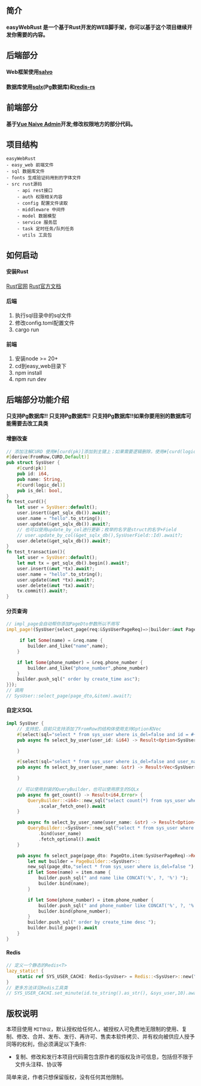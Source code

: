## 简介
#### easyWebRust 是一个基于Rust开发的WEB脚手架，你可以基于这个项目继续开发你需要的内容。
## 后端部分
#### Web框架使用[salvo](https://github.com/salvo-rs/salvo)
#### 数据库使用[sqlx](https://github.com/launchbadge/sqlx)(Pg数据库)和[redis-rs](https://github.com/redis-rs/redis-rs)
## 前端部分
#### 基于[Vue Naive Admin](https://github.com/zclzone/vue-naive-admin)开发;修改权限地方的部分代码。

## 项目结构
    easyWebRust
    - easy_web 前端文件
    - sql 数据库文件
    - fonts 生成验证码用到的字体文件
    - src rust源码
        - api rest接口
        - auth 权限相关内容
        - config 配置文件读取
        - middleware 中间件
        - model 数据模型
        - service 服务层
        - task 定时任务/队列任务
        - utils 工具包
## 如何启动

#### 安装Rust
[Rust官网](https://www.rust-lang.org/tools/install)
[Rust官方文档](https://forge.rust-lang.org/infra/other-installation-methods.html)


#### 后端
1. 执行sql目录中的sql文件
2. 修改config.toml配置文件
3. cargo run

#### 前端
1. 安装node >= 20+
2. cd到easy_web目录下
3. npm install
4. npm run dev

## 后端部分功能介绍
#### 只支持Pg数据库!! 只支持Pg数据库!! 只支持Pg数据库!!如果你要用别的数据库可能需要去改工具类
#### 增删改查
```rust
// 添加注解CURD 使用#[curd(pk)]添加到主键上；如果需要逻辑删除，使用#[curd(logic_del)]
#[derive(FromRow,CURD,Default)]
pub struct SysUser {
    #[curd(pk)]
    pub id: i64,
    pub name: String,
    #[curd(logic_del)]
    pub is_del: bool,
}
fn test_curd(){
    let user = SysUser::default();
    user.insert(&get_sqlx_db()).await?;
    user.name = "hello".to_string();
    user.update(&get_sqlx_db()).await?;
    // 也可以使用update_by_col进行更新；枚举的名字是struct的名字+Field
    // user.update_by_col(&get_sqlx_db(),SysUserField::Id).await?;
    user.delete(&get_sqlx_db()).await?;
}
fn test_transaction(){
    let user = SysUser::default();
    let mut tx = get_sqlx_db().begin().await?;
    user.insert(&mut *tx).await?;
    user.name = "hello".to_string();
    user.update(&mut *tx).await?;
    user.delete(&mut *tx).await?;
    tx.commit().await?;
}


```
#### 分页查询
```rust
// impl_page会自动帮你添加PageDto参数所以不用写
impl_page!(SysUser{select_page(req:&SysUserPageReq)=>|builder:&mut PageBuilder<SysUser>|{

     if let Some(name) = &req.name {
        builder.and_like("name",name);
    }

    if let Some(phone_number) = &req.phone_number {
        builder.and_like("phone_number",phone_number)
    }
    builder.push_sql(" order by create_time asc");
}});
// 调用
// SysUser::select_page(page_dto,&item).await?;
```
#### 自定义SQL
```rust
impl SysUser {
    // 支持宏，目前只支持添加了FromRow的结构体使用支持Option和Vec
    #[select(sql="select * from sys_user where is_del=false and id = #{user_id}")]
    pub async fn select_by_user(user_id: &i64) -> Result<Option<SysUser>, Error> {

    }

    #[select(sql="select * from sys_user where is_del=false and user_name = #{user_name}")]
    pub async fn select_by_user(user_name: &str) -> Result<Vec<SysUser>, Error> {

    }
    
    // 可以使用封装的QueryBuilder，也可以使用原生的SQLx
    pub async fn get_count() -> Result<i64,Error> {
        QueryBuilder::<i64>::new_sql("select count(*) from sys_user where is_del = false ")
            .scalar_fetch_one().await
    }

    pub async fn select_by_user_name(user_name: &str) -> Result<Option<SysUser>,Error> {
        QueryBuilder::<SysUser>::new_sql("select * from sys_user where is_del=false and user_name = ? limit 1")
            .bind(user_name)
            .fetch_optional().await
    }

    pub async fn select_page(page_dto: PageDto,item:SysUserPageReq)->Result<WebResultPage<SysUser>,Error>{
        let mut builder = PageBuilder::<SysUser>::
        new_sql(page_dto,"select * from sys_user where is_del=false ");
        if let Some(name) = item.name {
            builder.push_sql(" and name like CONCAT('%', ?, '%') ");
            builder.bind(name);
        }

        if let Some(phone_number) = item.phone_number {
            builder.push_sql(" and phone_number like CONCAT('%', ?, '%') ");
            builder.bind(phone_number);
        }
        builder.push_sql(" order by create_time desc ");
        builder.build_page().await
    }
}


```

#### Redis
```rust
// 定义一个静态的Redis<T>
lazy_static! {
    static ref SYS_USER_CACHI: Redis<SysUser> = Redis::<SysUser>::new("SysUser");
}
// 更多方法详见Redis工具类
// SYS_USER_CACHI.set_minute(id.to_string().as_str(), &sys_user,10).await.ok();
```


## 版权说明

本项目使用 `MIT协议`，默认授权给任何人，被授权人可免费地无限制的使用、复制、修改、合并、发布、发行、再许可、售卖本软件拷贝、并有权向被供应人授予同等的权利，但必须满足以下条件:

- 复制、修改和发行本项目代码需包含原作者的版权及许可信息，包括但不限于文件头注释、协议等

简单来说，作者只想保留版权，没有任何其他限制。

## 